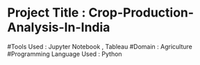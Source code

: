 #  Project Title : Crop-Production-Analysis-In-India
#Tools Used : Jupyter Notebook , Tableau
#Domain : Agriculture
#Programming Language Used : Python
